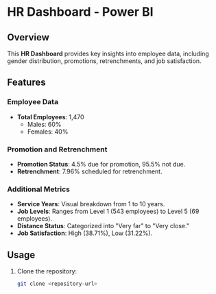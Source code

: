 # HR Dashboard - Power BI

## Overview

This **HR Dashboard** provides key insights into employee data, including gender distribution, promotions, retrenchments, and job satisfaction.

## Features

### Employee Data
- **Total Employees**: 1,470  
  - Males: 60%  
  - Females: 40%

### Promotion and Retrenchment
- **Promotion Status**: 4.5% due for promotion, 95.5% not due.
- **Retrenchment**: 7.96% scheduled for retrenchment.

### Additional Metrics
- **Service Years**: Visual breakdown from 1 to 10 years.
- **Job Levels**: Ranges from Level 1 (543 employees) to Level 5 (69 employees).
- **Distance Status**: Categorized into "Very far" to "Very close."
- **Job Satisfaction**: High (38.71%), Low (31.22%).

## Usage

1. Clone the repository:
   ```bash
   git clone <repository-url>
